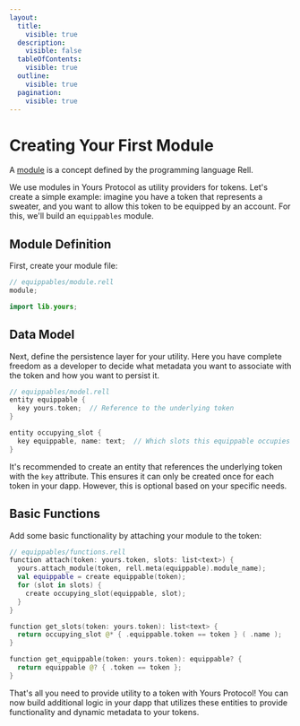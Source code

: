 ```yaml
---
layout:
  title:
    visible: true
  description:
    visible: false
  tableOfContents:
    visible: true
  outline:
    visible: true
  pagination:
    visible: true
---
```


# Creating Your First Module

A [module](https://docs.chromia.com/category/module-definitions) is a concept defined by the programming language Rell.

We use modules in Yours Protocol as utility providers for tokens. Let's create a simple example: imagine you have a token that represents a sweater, and you want to allow this token to be equipped by an account. For this, we'll build an `equippables` module.

## Module Definition

First, create your module file:

```kotlin
// equippables/module.rell
module;

import lib.yours;
```

## Data Model

Next, define the persistence layer for your utility. Here you have complete freedom as a developer to decide what metadata you want to associate with the token and how you want to persist it.

```kotlin
// equippables/model.rell
entity equippable {
  key yours.token;  // Reference to the underlying token
}

entity occupying_slot {
  key equippable, name: text;  // Which slots this equippable occupies
}
```

It's recommended to create an entity that references the underlying token with the `key` attribute. This ensures it can only be created once for each token in your dapp. However, this is optional based on your specific needs.

## Basic Functions

Add some basic functionality by attaching your module to the token:

```kotlin
// equippables/functions.rell
function attach(token: yours.token, slots: list<text>) {
  yours.attach_module(token, rell.meta(equippable).module_name);
  val equippable = create equippable(token);
  for (slot in slots) {
    create occupying_slot(equippable, slot);
  }
}

function get_slots(token: yours.token): list<text> {
  return occupying_slot @* { .equippable.token == token } ( .name );
}

function get_equippable(token: yours.token): equippable? {
  return equippable @? { .token == token };
}
```

That's all you need to provide utility to a token with Yours Protocol! You can now build additional logic in your dapp that utilizes these entities to provide functionality and dynamic metadata to your tokens.
